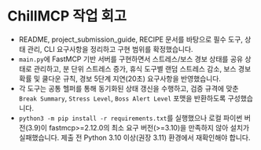 # ChillMCP 작업 회고

- README, project_submission_guide, RECIPE 문서를 바탕으로 필수 도구, 상태 관리, CLI 요구사항을 정리하고 구현 범위를 확정했습니다.
- `main.py`에 FastMCP 기반 서버를 구현하면서 스트레스/보스 경보 상태를 공유 상태로 관리하고, 분 단위 스트레스 증가, 휴식 도구별 랜덤 스트레스 감소, 보스 경보 확률 및 쿨다운 규칙, 경보 5단계 지연(20초) 요구사항을 반영했습니다.
- 각 도구는 공통 헬퍼를 통해 동기화된 상태 갱신을 수행하고, 검증 규격에 맞춘 `Break Summary`, `Stress Level`, `Boss Alert Level` 포맷을 반환하도록 구성했습니다.
- `python3 -m pip install -r requirements.txt`를 실행했으나 로컬 파이썬 버전(3.9)이 fastmcp>=2.12.0의 최소 요구 버전(>=3.10)을 만족하지 않아 설치가 실패했습니다. 제출 전 Python 3.10 이상(권장 3.11) 환경에서 재확인해야 합니다.
